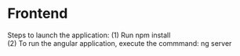 # Frontend
Steps to launch the application:
(1) Run npm install <br>
(2) To run the angular application, execute the commmand: ng server 
